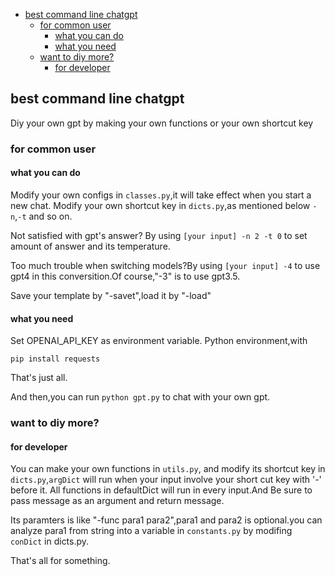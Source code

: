 - [best command line chatgpt](#best-command-line-chatgpt)
  - [for common user](#for-common-user)
    - [what you can do](#what-you-can-do)
    - [what you need](#what-you-need)
  - [want to diy more?](#want-to-diy-more)
    - [for developer](#for-developer)
## best command line chatgpt

Diy your own gpt by making your own functions or your own shortcut key

### for common user

#### what you can do

Modify your own configs in `classes.py`,it will take effect when you start a new chat. Modify your own shortcut key in `dicts.py`,as mentioned below `-n`,`-t` and so on.

Not satisfied with gpt's answer? By using `[your input] -n 2 -t 0` to set amount of answer and its temperature.

Too much trouble when switching models?By using `[your input] -4` to use gpt4 in this conversition.Of course,"-3" is to use gpt3.5.

Save your template by "-savet",load it by "-load"

#### what you need
Set OPENAI_API_KEY as environment variable.
Python environment,with 
```pip
pip install requests
```
That's just all.

And then,you can run ```python gpt.py``` to chat with your own gpt.
### want to diy more? 

#### for developer

You can make your own functions in `utils.py`,
and modify its shortcut key in `dicts.py`,`argDict` will run when your input involve your short cut key with '-' before it.
All functions in defaultDict will run in every input.And Be sure to pass message as an argument and return message.

Its paramters is like "-func para1 para2",para1 and para2 is optional.you can analyze para1 from string into a variable in `constants.py` by modifing `conDict` in dicts.py.

That's all for something.